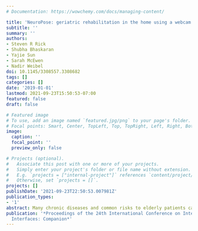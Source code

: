 ```yaml
---
# Documentation: https://wowchemy.com/docs/managing-content/

title: 'NeuroPose: geriatric rehabilitation in the home using a webcam and pose estimation'
subtitle: ''
summary: ''
authors:
- Steven R Rick
- Shubha Bhaskaran
- Yajie Sun
- Sarah McEwen
- Nadir Weibel
doi: 10.1145/3308557.3308682
tags: []
categories: []
date: '2019-01-01'
lastmod: 2021-09-23T15:50:53-07:00
featured: false
draft: false

# Featured image
# To use, add an image named `featured.jpg/png` to your page's folder.
# Focal points: Smart, Center, TopLeft, Top, TopRight, Left, Right, BottomLeft, Bottom, BottomRight.
image:
  caption: ''
  focal_point: ''
  preview_only: false

# Projects (optional).
#   Associate this post with one or more of your projects.
#   Simply enter your project's folder or file name without extension.
#   E.g. `projects = ["internal-project"]` references `content/project/deep-learning/index.md`.
#   Otherwise, set `projects = []`.
projects: []
publishDate: '2021-09-23T22:50:53.007981Z'
publication_types:
- '1'
abstract: Many chronic diseases and common risks to elderly patients can be assessed and treated through standardized training and rehabilitation programs. Unfortunately, there is a need to make risk assessment and preventative care for the elderly more easily accessible as many programs either use specialized hardware or require human supervision. We seek to reduce the barrier to entry for patients through a portable application which enables fall risk prevention assessment and rehabilitation anywhere. Our work leverages the latest in machine learning and computer vision, accomplishing pose estimation and body tracking with a simple and ubiquitous web cam. Thus patients can be screened anywhere with the ability to get feedback in near-real time.
publication: '*Proceedings of the 24th International Conference on Intelligent User
  Interfaces: Companion*'
---
```

